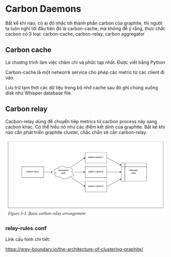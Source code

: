 # Carbon Daemons

Bất kể khi nào, có ai đó nhắc tới thành phần carbon của graphite, thì người ta luôn nghĩ tới đầu tiên đó là carbon-cache, mà không để ý rằng, thực chất cacbon có 3 loại: carbon-cache, carbon-relay, carbon aggregator

## Carbon cache

Là chương trình làm việc chăm chỉ và phức tạp nhất. Được viết bằng Python

Carbon-cache là một networrk service cho phép các metric từ các client đi vào.

Lưu trữ tạm thời các dữ liệu trong bộ nhớ cache sau đó ghi chúng xuống disk như Whisper database file. 

## Carbon relay

Cacbon-relay dùng để chuyển tiêp metrics từ cacbon process này sang cacbon khác. Có thể hiểu nó như các điểm kết dính của graphite. Bất kể khi nào cần phát triển graphite cluster, chắc chắn sẽ cần carbon-relay. 

<img src="img/1.png"> 


### relay-rules.conf

Link cấu hình chi tiết:

https://grey-boundary.io/the-architecture-of-clustering-graphite/